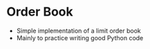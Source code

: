 # Order Book
- Simple implementation of a limit order book
- Mainly to practice writing good Python code
